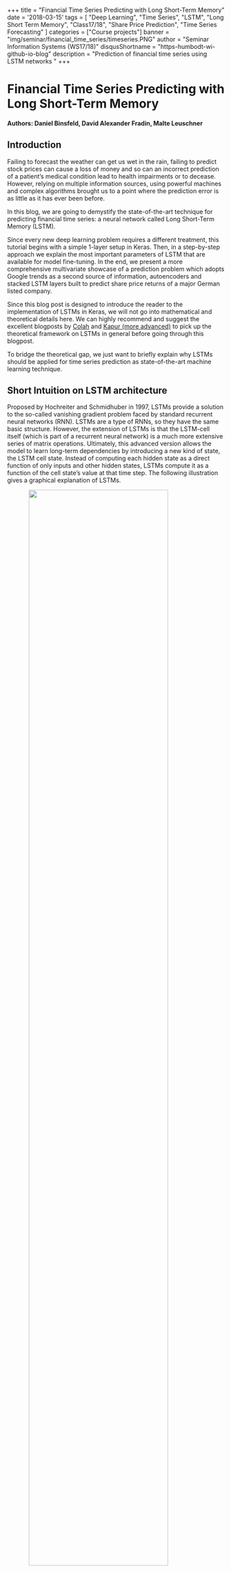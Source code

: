 +++
title = "Financial Time Series Predicting with Long Short-Term Memory"
date = '2018-03-15'
tags = [ "Deep Learning", "Time Series", "LSTM", "Long Short Term Memory", "Class17/18", "Share Price Prediction", "Time Series Forecasting" ]
categories = ["Course projects"]
banner = "img/seminar/financial_time_series/timeseries.PNG"
author = "Seminar Information Systems (WS17/18)"
disqusShortname = "https-humbodt-wi-github-io-blog"
description = "Prediction of financial time series using LSTM networks "
+++

# Financial Time Series Predicting with Long Short-Term Memory

#### Authors: Daniel Binsfeld, David Alexander Fradin, Malte Leuschner

## Introduction
Failing to forecast the weather can get us wet in the rain, failing to predict stock prices can cause a loss of money and so can an incorrect prediction of a patient’s medical condition lead to health impairments or to decease. However, relying on multiple information sources, using powerful machines and complex algorithms brought us to a point where the prediction error is as little as it has ever been before.

In this blog, we are going to demystify the state-of-the-art technique for predicting financial time series: a neural network called Long Short-Term Memory (LSTM).

Since every new deep learning problem requires a different treatment, this tutorial begins with a simple 1-layer setup in Keras. Then, in a step-by-step approach we explain the most important parameters of LSTM that are available for model fine-tuning. In the end, we present a more comprehensive multivariate showcase of a prediction problem which adopts Google trends as a second source of information, autoencoders and stacked LSTM layers built to predict share price returns of a major German listed company.

Since this blog post is designed to introduce the reader to the implementation of LSTMs in Keras, we will not go into mathematical and theoretical details here. We can highly recommend and suggest the excellent blogposts by <a href="http://colah.github.io/posts/2015-08-Understanding-LSTMs/">Colah</a> and  <a href="https://ayearofai.com/rohan-lenny-3-recurrent-neural-networks-10300100899b">Kapur (more advanced)</a> to pick up the theoretical framework on LSTMs in general before going through this blogpost.

To bridge the theoretical gap, we just want to briefly explain why LSTMs should be applied for time series prediction as state-of-the-art machine learning technique.

## Short Intuition on LSTM architecture
Proposed by Hochreiter and Schmidhuber in 1997, LSTMs provide a solution to the so-called vanishing gradient problem faced by standard recurrent neural networks (RNN). LSTMs are a type of RNNs, so they have the same basic structure. However, the extension of LSTMs is that the LSTM-cell itself (which is part of a recurrent neural network) is a much more extensive series of matrix operations. Ultimately, this advanced version allows the model to learn long-term dependencies by introducing a new kind of state, the LSTM cell state. Instead of computing each hidden state as a direct function of only inputs and other hidden states, LSTMs compute it as a function of the cell state’s value at that time step. The following illustration gives a graphical explanation of LSTMs.


<img align="center" width="80%" style="display:block;margin:0 auto;"
src="/blog/img/seminar/financial_time_series/LSTM3-chain_orig.png">
<i style="float:right;">Figure from: <a href="http://colah.github.io/posts/2015-08-Understanding-LSTMs/">Colah's Blog</a></i>
<br><br style="clear: both">
The cell state is the top line in the LSTM cell illustrated in the figure above. It can be intuitively thought of as being a conveyor belt which carries long-term memory. Mathematically, it is just a vector. The reason to use this analogy is because information can flow through a cell very easily without the need for the cell state being modified at all. With RNNs, each hidden state takes all the information from before and fully transforms it by applying a function over it. Each component of the hidden state is modified according to the new information at each single time step. In contrast, the LSTM cell state takes information and only selectively modifies it while the existing information flows through. This methodology solves the vanishing gradient problem. Why? The key is that new information is added, i.e. not multiplied, to the cell state. Different to multiplication in RNNs, addition distributes gradients equally, the chain-rule does not apply. Thus, when we inject a gradient at the end, it will easily flow back all the way to the beginning without the problem to vanish. But enough theory, let’s get our hands dirty with the implementation in Keras.

## Getting started...
### Data Collection

Before we can start our journey we would like to introduce two useful APIs that can make your life a lot easier:

* `Pandas_datareader` can be used to download finance data via the Yahoo Finance API.
  You can see a small snipped down below. Include your stock and your time frame.
  API does normally not provide returns, which are commonly used in practice. We added another line that calculate log returns for your. Log returns are great! Check it out: Here is a good <a href="https://trends.google.com/trends/explore?q=VW">Google trend API</a>.

* `Pytrends` can access the <a href="https://medium.com/@pewresearch/using-google-trends-data-for-research-here-are-6-questions-to-ask-a7097f5fb526">reference</a>. In the second box you can find a more comprehensive example that collects data from Google, loops the code, and can even continue downloading at another day (your daily quota is unfortunately limited). Please have a look at the code. If you spend a moment, we are sure you can figure it out. For more information: Here is a good <a href="https://medium.com/@pewresearch/using-google-trends-data-for-research-here-are-6-questions-to-ask-a7097f5fb526">reference</a>. The details of the snipped are not to important for
our modelling, but have a look!

{{< highlight python "style=emacs" >}}
# Get Yahoo Data
import pandas_datareader as pdr

stock = pdr.get_data_yahoo(symbols='#your stock ticker', start=datetime(2012, 1, 1), end=datetime(2017, 12, 31))
stock = stock['Adj Close'] # or one of the other columns (i.e., opening prices, Volumes)
stock_returns = np.log(stock/stock.shift())[1:] #calculate log returns
{{< /highlight >}}



{{< highlight python "style=emacs" >}}
# Download Data from google Trends
from pytrends.request import TrendReq
import datetime
import os
google_username = #(...) #INCLUDE YOUR GOOGLE ACCOUNT
google_password = #(...)
pytrend = TrendReq(google_username, google_password, custom_useragent="My Pytrends Script")

formatter = "{:02d}".format

databegin = list(map(formatter, range(0, 19, 3))) #change TIME here.
dataend   = list(map(formatter, range(4, 25, 3))) #downloads for hourly data atm

lastdate = datetime.date(2018, 3, 12) # Until when do you want to download

file = open("daysleft.txt")
daysprior = int(file.read())
file.close()

while daysprior>2:

    file = open("daysleft.txt", "w")
    file.write(str(daysprior))
    file.close()

    daysbefore = lastdate - datetime.timedelta(days=daysprior)

    keywords = ["Volkswagen"] #INCLUDE KEYWORDS HERE!
    for i in range(0, len(databegin)):
        begin = daysbefore.strftime("%Y-%m-%d") + "T" + databegin[i]
        end   = daysbefore.strftime("%Y-%m-%d") + "T" + dataend[i]

        timeframestring = begin + " " + end

        for j in range (0, len(keywords)):
            pytrend.build_payload(kw_list=[keywords[j]], timeframe=timeframestring)
            df = pytrend.interest_over_time()
            df.to_csv("../data/" + keywords[j] + "/" + timeframestring + ".csv")

    begin = daysbefore.strftime("%Y-%m-%d") + "T21"
    end   = (lastdate - datetime.timedelta(days=daysprior - 1)).strftime("%Y-%m-%d") + "T01"
    timeframestring = begin + " " + end
    for j in range (0, len(keywords)):
        pytrend.build_payload(kw_list=[keywords[j]], timeframe=timeframestring)
        df = pytrend.interest_over_time()
        df.to_csv("../data/" + keywords[j] + "/" + timeframestring + ".csv")

    daysprior = daysprior -1
{{< /highlight >}}

This should just give you an idea on where to start. If you work with financial data, these should come in handy. We are now going to use a dataset that is already prepared to showcase sequence modelling with Keras. The data was collected from the same APIs, you just learnt about. Our dataset has 7 columns, combining finance data from Yahoo and query data from
Google:

* `date` represents trading days between 2012 and 2017.

* `googLVL` represents an index on how much "Volkswagen" was googled.

* `volLVL` represents the total Volume traded for that specific day.

* `dif_highlowLVL` represents the difference between the day's highest and lowest stock price. You can think of it as proxy for volatility.

* `googRET` represents the log returns of `googLVLs`.

* `daxRET` represents the log returns of the DAX. It is a proxy for the market movements.

* `y_closeRET` represents our target variable as a log return. It is the closing price for the Volkswagen AG stock for the specified date. We are using the closing and not the adjusted closing price because it is reasonable to assume that dividends and market split information are also represented in the Google signal (As a reminder: Adjusted closing prices are corrected for financial events, i.e. stock splits or dividend payments).

We are using everything except `date`. We could also try to extract further features like
dummies or a seasonal effect. We save that for next time. Our data should incorporate some
seasonal effects already. Nevertheless, be creative!

> <a href="/blog/img/seminar/financial_time_series/final_df_VW.csv">Download the data sheet (final_df_VW.CSV)</a>

{{< highlight python "style=emacs" >}}
# We read in the dataset
data = read_csv("final_df_VW.csv")
data = data.iloc[:,1] # delete column you dont want to use for training here!
                      # We are deleteting date here.
{{< /highlight >}}

### Data Preprocessing
We are left with our six variables including our target. Before we start with our
model training we need two more steps. First, we include a `MinMaxScaler` from the `sklearn` package. It always makes sense to think about proper preprocessing such as normalization.
If we included the dataset without it, `volLVL` could completely dominate our traning and skew our model. It often makes sense if your features are on a similar scale. Please see below the function for the normalization. Notice that we also save the scaler, we are using!
You can use it for example to reverse the scaling after your predictions.
The second step is a little more involved but it is crucial for working with sequences in <a href="https://keras.io/layers/recurrent/">Keras</a>.

{{< highlight python "style=emacs" >}}
# function to normalize
def normalize(df):
    """
        Uses minMax scaler on data to normalize. Important especially for Volume and google_lvl
        @param df: data frame with all features
    """
    df = DataFrame(df)
    df.dropna(inplace = True)
    df = df.values
    df = df.astype('float32')
    scaler = MinMaxScaler(feature_range=(-1, 1))
    norm = scaler.fit_transform(df)
    return scaler, norm
{{< /highlight >}}


## Keras
Before we get into the exciting part, a small introduction...

> "Keras is a high-level neural networks API, written in Python and capable of running on top of TensorFlow, CNTK, or Theano. It was developed with a focus on enabling fast experimentation. Being able to go from idea to result with the least possible delay is key to doing good research." (<a href="https://keras.io/">Keras Documentation</a>)

Our examples use Keras with Python 3.5, running TensorFlow as a backend. We will build a
small LSTM architecture to teach you the in and outs of Keras' sequence modelling.
At this point, we expect you to understand what a recurrsive layer does and how it is
special. We will talk about hidden states and weight updates, truncated backpropagation, and other things. If all that is new to you, check out some of the very detailed blogs we recommended in the 'theory' part.
There are many other blogs and examples which go rather slowly. Jason Brownlee's <a href="https://machinelearningmastery.com">blog</a> covers many ideas slowly for beginners.
This blog does try to provide a condensed application example, that does not only showcase the easiest one-to-one prediction.
If you just came here accidentally without any idea of Keras the <a href="https://keras.io/#keras-the-python-deep-learning-library">30s guide</a> can bring you up to speed. For more involved file an issue to the Keras' <a href="https://github.com/keras-team/keras/issues">Github</a>. Most of the time they are happy to
help!


### A little more preprocessing...
The most confusing thing for people starting to work with Keras' recurrent layers is getting used to the shape of the input matrix. In contrast to a standard <a href="https://en.wikipedia.org/wiki/Multilayer_perceptron">Multilayer perceptron</a>, recurrent networks' input has an additional dimension.

* The input matrix is 3D, where the first dimension is the number of samples in your batch (denoted as  `batch_size`). You can think of it as the number
of rows of your input data after which you want your weights to be updated (careful: weights are not states). A higher `batch_size` reduces your computational time by reducing the number of updates. In many cases, especially if you are short on training data, you would set this to
one and just update your weights after every sample. We will do that for our stock prediction,
since we only end up with about 1500 training days. If you had a different use case (i.e., Natural Language Processing) it could be beneficial to update weights only every 5 samples (i.e., `batch_size = 5`).

* The second dimension represents the new time domain (`timesteps`). `Timesteps` define the number of steps in the past you are unfolding your recurrent layer. They define where the backpropagation is truncated to. It is important to understand that the longer your sequence per sample is (more `timesteps`) the more computationally expensive your optimization gets, since the gradient is computed for every defined `timestep`. If you are used to auto-regressive statistical modelling techniques, `timesteps` are difficult to understand. In a standard feed forward neural network (FFNN) or i.e. <a href="https://en.wikipedia.org/wiki/Autoregressive_integrated_moving_average">ARIMA</a> setup, it would be natural to include your `timesteps` (lags) as `features`. Here is where many people struggle. In LSTM, the right way to handle time dependencies is in the second dimension. For stock market prediction, it is crucial to find well defined time dependencies. If we set this to i.e. seven, every feature would backpropagate one week, with 30 - one month etc. Technically, it is also possible to include different `features` with different `timesteps`. Missing steps would be padded with `0`.
Would that be a problem? Most likely not, since the model should learn to ignore them.

* The last dimension represents `features`. There are six in our stock price example if we want to include the target variable also as a `feature`.
<br>

Now that you understand the `batch_input_shape` (`batch_size`, `timesteps`, `features`) of a recurrent layer, you might have noticed that our dataset does not really have the correct dimensions to be fed into the model. Below you can see the function which solves this. The idea is simple: We shift the input and append the new column to our dataset. Thus we extend the dataset according to our specified `timesteps`.

{{< highlight python "style=emacs" >}}
# Append with timesteps
def createTimeSteps(df, lags=1):
    """
        creates the amount of timesteps from the target and appends to df.
        How many lags do we use to predict the target.
        @param df: data frame with all features
        @param lags: number of lags from the target that are appended
    """
    df = DataFrame(df)
    columns = list()
    for i in range(lags, 0, -1):
        columns.append(df.shift(i))
    columns.append(df) #add original
    # combine
    output = pd.concat(columns, axis=1)
    # replace rows with NaN values
    output.fillna(0, inplace = True)
    return output
{{< /highlight >}}

Now we're good to go. We are using our loaded dataset from above, apply `normalize`,
extend by our `timesteps`, split into training and test set with `TRAINING_DAYS`, choose our `features` and our target `y`. It is good practive to define
CONSTANTS in capital letter in the beginning of your training. It helps you to keep eveything structured and is very convenient for testing different setups.

{{< highlight python "style=emacs" >}}
# Everything prepared...
scaler, normalized_data = normalize(data)

BATCH_SIZE = 1 # batch size during training
TS = 14 # length of Sequence we use for our samples (7 = week, 30 = month)
FEATURES = 6 # number of features in data set
TRAINING_DAYS = 1250 # Training/Test split for data

full_df = createTimeSteps(normalized_data, TS)
full_df = full_df.values # Training vs Test

train = full_df[:TRAINING_DAYS, :]
test = full_df[TRAINING_DAYS:, :]

input_var = int(TS*FEATURES) # Every feature has as many columns as defined timestep
target = -1 # Our Volkswagen AG stock price is the last column of our dataset
X_train, y_train = train[:, :input_var], train[:, target]
X_test, y_test = test[:, :input_var], test[:, target]

X_train = X_train.reshape(TRAINING_DAYS, TS, FEATURES)
X_test = X_test.reshape(X_test.shape[0], TS, FEATURES)
{{< /highlight >}}

### Model Design

Similar to any Keras network we can design recurrent architectures.
Just add an LSTM layer instead of a normal dense layer. If you call the function,
make sure that your input dimensions fit our dataset. Otherwise you will not be
able to train your model.

Our first model is kept simple, but in case you do not know anything about Keras,
please refer to the <a href="https://keras.io/#keras-the-python-deep-learning-library">Keras in 30s guide</a>.
This should give us a starting point to explain different concepts and extensions.  



{{< highlight python "style=emacs" >}}
# Our first very easy model
def helloModel(timesteps, features, batch_size=1):
    model = Sequential()
    model.add(LSTM(16, input_shape=(timesteps, features)))
    model.add(Dense(1))
    model.add(Activation('linear'))  
    model.compile(loss='mse', optimizer='adam', metrics=['mse'])  
    return model
{{< /highlight >}}

Our `helloModel` has only one layer with 16 hidden neurons. It passes its input to
the dense layer which produces a one-step-ahead forecast. The first extention we would like to
introduce is `return_sequence`:

* In Keras when `return_sequence = False`:
The input matrix of the first LSTM layer of dimension (`nb_samples`, `timesteps`, `features`) will produce an output of shape (`nb_samples`, 16),
and only output the result of the last `timesteps` training.

* In Keras when `return_sequence = True`:
The output shape for such a layer will also be 3D (`nb_samples`, `timesteps`, `features`) since an output is saved after every `timesteps`. This allows us to extend our model in two different ways. First, we can start stacking LSTM layers, since every previous LSTM layer also produces a 3D output. Additionally, we can also make the model predict many-to-many.
If we specify `return_sequence = True` for the last layer it will produce 3D predictions (Careful: If you would like to apply another layer to every `timesteps` and not only to the last one, you need to use a <a href="https://keras.io/layers/wrappers/">TimeDistributed wrapper</a>).

{{< highlight python "style=emacs" >}}
# Our return model
def returnModel(timesteps, features, batch_size=1, return_sequence = False):
    model = Sequential()
    model.add(LSTM(32, input_shape=(timesteps, features), return_sequence = True ))
    model.add(LSTM(16, input_shape=(timesteps, features), return_sequence = True ))
    model.add(LSTM(8, input_shape=(timesteps, features), return_sequence = return_sequence ))
    if return_sequence:
        model.add(Dense(1))
    else:
        model.add(TimeDistributed(Dense(1)))
    model.add(Activation('linear'))  
    model.compile(loss='mse', optimizer='adam', metrics=['mse'])  
    return model
{{< /highlight >}}

We are stacking three different LSTM layers and included the option to predict
many-to-many, applying a final Dense layer to every `timesteps`. We still have to be careful here since our target `y` should be a matrix now. If we extend `y` by the same `timesteps` as our input matrix, you can think of the prediction as a many-to-many lagged by one each.

The last architecture we are presenting is inspired by a research paper of <a href="http://journals.plos.org/plosone/article?id=10.1371/journal.pone.0180944">Bao et. al (2017)</a>.
It is a simplified version but has similar perks. We use it to introduce three more concepts before we can release you into the wild world of sequence modelling:

* A single Auto-Encoder precedes the three stacked LSTM layers. The auto-encoder is introduced in order to denoise the data and to extract the most common features from an unsupervised dataset. The sequence-to-sequence auto-encoder uses a bottle neck architecture, where four LSTM nodes are sandwiched by two eight node LSTM layers to reshuffle information in meaningful features. We can think of it as deep learning feature extraction.

* Furthermore, we introduce the `stateful` and `shuffle` parameter. If `stateful` = False, the
hidden states of the LSTM neurons are reset after every batch. After the reset, states are reinitiated with 0. As an effect, batches are treated independently through time and not connected. If `stateful` = False, Keras does not require you to define `batch_size` within the first layer `Input_shape`= (`timesteps`, `features`). We can use that in training, when we believe that the `timesteps` we defined properly represents the length of time dependency and an independent training is reasonable. If we expect a longer time dependency to be useful we should use `stateful = True`.
If `stateful = True`, states are propagated through batches and only reset manually (`model.reset_state()`). Using `shuffle` = True together with `stateful` = True will not make any sense, since the output destroys the ordering of the time series and produces pure chaos. Careful: It is important to think about the timing of the state reset. Common practice is resetting after every `epoch`. Without it, the model would treat every new epoch as an extension of the original time series and not as the same time series fed in again. In model training, Keras requires you to exactly define the input shape in the first layer only (`batch_input_shape`=(`batch_size`, `timesteps`, `features`)).

{{< highlight python "style=emacs" >}}
# create Bao Model
def bao2017(timesteps, features, batch_size=1,
            state_config = False, return_config = False):
    model = Sequential()

    #AUTOENCODER
    model.add(LSTM(input_dim=features, output_dim=8, return_sequences=False))
    model.add(RepeatVector(4))
    model.add(LSTM(output_dim=8, return_sequences=True))
    model.add(TimeDistributed(Dense(features)))
    model.add(Activation('linear'))

    #STACKED MODEL
    if state_config:
        model.add(LSTM(128, batch_input_shape=(batch_size, timesteps, features),
                       return_sequences=True, stateful=True))
    else:
        model.add(LSTM(128, input_shape=(timesteps, features),
                       return_sequences=True, stateful=False))
    model.add(LSTM(64, return_sequences=True, stateful=state_config))
    model.add(LSTM(32, return_sequences=return_config, stateful=state_config))
    #... add more layers
    if return_config:
        model.add(TimeDistributed(Dense(1)))
    else:
        model.add(Dense(1)) #not 1 but 'features' if many-to-many   
    model.compile(loss='mse', optimizer='adam', metrics=['mse'])  
    return model
    {{< /highlight >}}

The number of hidden neurons is somehow arbitrary. We could also include different ones but this is the setup used by Bao et. al (2017). It is important for the auto-encoder to have the sandwich architecture (8 to 8 neurons). We haven't really touched on the `RepeatVector` layer, but it does essentially what it says <a href="https://keras.io/layers/core/#repeatvector">(Check the Keras RepeatVector documentation for more)</a>.

What is left to do? We have the data, we have the models... let fit! Our last function does that for us. We can specify the number of our `model`, `data`, `epochs`, `batch_size`,  if we want our states to be reset per batch by `state_config`, and decide if we would like `shuffle` to the True. We set `model.reset_state` in a way that is resets after every `epoch`, and saves the training results in two list.

{{< highlight python "style=emacs" >}}
# Fit the model
def fitting(model, X, y, val_X, val_y, epochs, batch_size=1, state_config=False, sf=False):
    """
        fits the model to the data via keras API.
        @param model: before designed model setup
        @param X: correctly reshaped input data
        @param y: correctly reshaped target
        @param val_X, val_y: correctly reshaped test data
        @param epochs: number of epochs to repeat training
        @param batch_size: number of rows after the weights of the network are updated
        @param state_config: True/False - if true, model is trained with stateful mode and
        states are resetted every epoch
        @param sf: True/False - shuffle mode. If stateless, this makes sense to increase
        generalization of the model
    """
    if state_config:
        training_mse = list()
        val_mse = list()
        for i in range(epochs):
            model.reset_states()
            result = model.fit(X, y, batch_size=batch_size, epochs=1, validation_data=(val_X, val_y), shuffle=sf)
            training_mse.append(result.history['mean_squared_error'])
            val_mse.append(result.history['val_mean_squared_error'])
    else:
        result = model.fit(X, y, batch_size=batch_size,
                        epochs=epochs, validation_data=(val_X, val_y), shuffle=sf)
        training_mse = result.history['mean_squared_error']
        val_mse = result.history['val_mean_squared_error']


    return result, training_mse, val_mse
{{< /highlight >}}

### Sit through, we are almost there! Put it together and get your predictions:

{{< highlight python "style=emacs" >}}
# Almost forgot... your libraries
import keras
from keras import Sequential
from keras.models import load_model
from keras.models import Sequential
from keras.layers import Dense, Activation, LSTM, Dropout, TimeDistributed, RepeatVector

from sklearn.preprocessing import MinMaxScaler

import pandas_datareader as pdr
from pandas import read_csv, DataFrame
import pandas as pd

from datetime import datetime
import numpy as np
import matplotlib.pyplot as plt
import os

# Our new CONSTANTS
EPOCHS = 30 # number of training Epochs
STATEFUL = True # stateless/stateful
SF = False # activate shuffle
RETURN_SEQ = False # many to many prediction (outputs results of every TS)

# Choose a model
model =  bao2017(TS, FEATURES, batch_size=BATCH_SIZE,
                state_config = STATEFUL, return_config = RETURN_SEQ)
# Fit the model
result, training_mse, val_mse = fitting(model, X_train, y_train, X_test, y_test, EPOCHS, batch_size=BATCH_SIZE,
                state_config=STATEFUL, sf=SF)
# Predict the model
yhat = model.predict(X_test, batch_size = BATCH_SIZE)
print(yhat.shape)
print(y_test.shape)

# Plot the model
plt.plot(y_test, label='y')
plt.plot(yhat1, label='yhat')
plt.legend()
plt.show()

plt.plot(training_mse, label='Training: MSE')
plt.plot(val_mse, label='Test: MSE')
plt.legend()
plt.show()
{{< /highlight >}}

### That was hard work! As a wise economist once said, ...



<img align="center" width="60%" style="display:block;margin:0 auto;"
src="/blog/img/seminar/financial_time_series/Blindfolded-Monkey.jpg">
<div style="text-align: center;"><i>Figure from: <a href="http://www.azquotes.com/quote/894760">http://www.azquotes.com/quote/894760</a></i></div>

<div style="clear: both;text-align: right">
<h3> ...do better than that!</h3>
</div>

<script>
setTimeout(function(){
    //We had an issue with the python comments having an extra newline character.
    $("code.language-python span").filter(function () {
        return this.style.fontStyle == 'italic' && this.style.color == "rgb(0, 136, 0)";
    }).each(function(i,e){        
        e.innerText = e.innerText.replace("\n","");
    });
}, 0);
</script>

<style>
div.highlight {
margin: 25px 0 25px 0;
}
</style>
